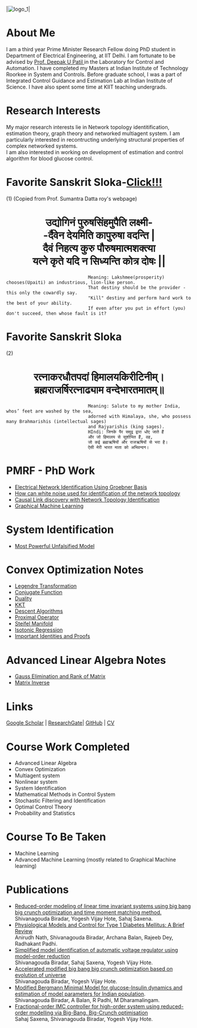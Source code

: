 |![logo_1](https://user-images.githubusercontent.com/65863581/84593905-73292a00-ae6c-11ea-85cc-eb32765471a4.jpg)|

# About Me 

I am a third year Prime Minister Research Fellow doing PhD student in Department of Electrical Engineering, at IIT Delhi. I am fortunate to be advised by [Prof. Deepak U Patil ](http://web.iitd.ac.in/~deepakpatil/) in the Laboratory for Control and Automation. I have completed my Masters at Indian Institute of Technology Roorkee in System and Controls. 
Before graduate school, I was a part of Integrated Control Guidance and Estimation Lab at Indian Institute of Science. 
I have also spent some time at KIIT teaching undergrads.

# Research Interests

My major research interests lie in Network topology identitification, estimation theory, graph theory and networked multiagent system.  I am particularly interested in recontructing underlying structural properties of complex networked systems. <br /> I am also interested in working on development of estimation and control algorithm for blood glucose control.
# Favorite Sanskrit Sloka-[Click!!!](https://github.com/ShivanB/Shivan-Biradar/blob/master/doc/0806.1147.pdf)
(1)
(Copied from Prof. Sumantra Datta roy's webpage)
                                   <h1 align="center">उद्योगिनं पुरुषसिंहमुपैति लक्ष्मी-<br>
                                                    -र्दैवेन देयमिति कापुरुषा वदन्ति |<br>
                                                     दैवं निहत्य कुरु पौरुषमात्मशक्त्या<br>
                                                    यत्ने कृते यदि न सिध्यन्ति कोत्र दोषः ||</h1>
                                  
                                   Meaning: Lakshmee(prosperity) chooses(Upaiti) an industrious, lion-like person.
                                   That destiny should be the provider - this only the cowardly say. 
                                   "Kill" destiny and perform hard work to the best of your ability. 
                                   If even after you put in effort (you) don't succeed, then whose fault is it? 
       
# Favorite Sanskrit Sloka
(2)
                                        <h1 align="center">रत्नाकरधौतपदां हिमालयकिरीटिनीम्।<br>
                                                    ब्रह्मराजर्षिरत्नाढ्याम वन्देभारतमातम्॥</h1>
                                                    
                                   Meaning: Salute to my mother India, whos’ feet are washed by the sea, 
                                   adorned with Himalaya, she, who possess many Brahmarishis (intellectual sages) 
                                   and Rajyarishis (king sages).
                                   HIndi: जिनके पैर समुद्र द्वारा धोए जाते हैं 
                                   और जो हिमालय से सुशोभित हैं, वह, 
                                   जो कई ब्रह्मऋषियों और राजऋषियों से भरा है। 
                                   ऐसी मेरी भारत माता को अभिवन्दन।       
       
                                   
# PMRF - PhD Work
 - [Electrical Network Identification Using Groebner Basis](https://github.com/ShivanB/Shivan-Biradar/blob/master/Net_ID_Grob.md)<br>
 - [How can white noise used for identification of the network topology](https://github.com/ShivanB/Shivan-Biradar/blob/master/White_Noise_ID.md)<br>
 - [Causal Link discovery with Network Topology Identification](https://github.com/ShivanB/Shivan-Biradar/blob/master/Causal_link_ID.md)<br>
 - [Graphical Machine Learning](https://github.com/ShivanB/Shivan-Biradar/blob/master/GML.md)
 
 # System Identification
 - [Most Powerful Unfalsified Model](https://github.com/ShivanB/Shivan-Biradar/blob/master/mpum.ipynb)
 
# Convex Optimization Notes 
- [Legendre Transformation](https://github.com/ShivanB/Shivan-Biradar/blob/master/doc/0806.1147.pdf)
- [Conjugate Function]()
- [Duality]()  
- [KKT]()  
- [Descent Algorithms](https://github.com/ShivanB/Shivan-Biradar/blob/master/Desc_Algo.ipynb) <br>
- [Proximal Operator](https://github.com/ShivanB/Shivan-Biradar/blob/master/Proximal_Operator.ipynb) <br>
- [Steifel Manifold]()
- [Isotonic Regression]()
- [Important Identities and Proofs]()

# Advanced Linear Algebra Notes
- [Gauss Elimination and Rank of Matrix]()
- [Matrix Inverse]()


# Links
[Google Scholar](https://scholar.google.com/citations?user=R8c6wqUAAAAJ&hl=en) | [ResearchGate](https://www.researchgate.net/profile/Shivanagouda_Biradar3)| [GitHub](https://github.com/ShiBirIIT) | [CV](/doc/Professional_CV.pdf)

# Course Work Completed
- Advanced Linear Algebra
- Convex Optimization
- Multiagent system
- Nonlinear system
- System Identification
- Mathematical Methods in Control System
- Stochastic Filtering and Identification
- Optimal Control Theory
- Probability and Statistics

# Course To Be Taken
- Machine Learning
- Advanced Machine Learning (mostly related to Graphical Machine learning) 

# Publications
- [Reduced-order modeling of linear time invariant systems using big bang big crunch optimization and time moment matching method.](https://www.sciencedirect.com/science/article/pii/S0307904X16301317)<br /> Shivanagouda Biradar, Yogesh Vijay Hote, Sahaj Saxena.<br />
- [Physiological Models and Control for Type 1 Diabetes Mellitus: A Brief Review](https://www.sciencedirect.com/science/article/pii/S2405896318302416)<br /> Anirudh Nath, Shivanagouda Biradar, Archana Balan, Rajeeb Dey, Radhakant Padhi.<br />
- [Simplified model identification of automatic voltage regulator using model-order reduction](https://ieeexplore.ieee.org/abstract/document/7274985)<br />Shivanagouda Biradar, Sahaj Saxena, Yogesh Vijay Hote.<br /> 
- [Accelerated modified big bang big crunch optimization based on evolution of universe](https://ieeexplore.ieee.org/abstract/document/8263028)<br />Shivanagouda Biradar, Yogesh Vijay Hote.<br />
- [Modified Bergmann Minimal Model for glucose-Insulin dynamics and estimation of model parameters for Indian population](https://www.semanticscholar.org/paper/MODIFIED-BERGMAN-MINIMAL-MODEL-FOR-GLUCOSE-INSULIN-Biradar-Balan/2953cf8f5a09b2592aaaeaaab2d8982419b09608).<br /> Shivanagouda Biradar, A Balan, R Padhi, M Dharamalingam.
- [Fractional-order IMC controller for high-order system using reduced-order modelling via Big-Bang, Big-Crunch optimisation](https://www.tandfonline.com/doi/full/10.1080/00207721.2021.1942587) <br /> Sahaj Saxena, Shivanagouda Biradar, Yogesh Vijay Hote.  <br />
